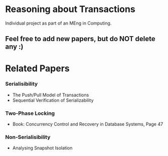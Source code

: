 # Reasoning about Transactions

Individual project as part of an MEng in Computing.

## Feel free to add new papers, but do NOT delete any :)

# Related Papers

### Serialisibility
* The Push/Pull Model of Transactions
* Sequential Verification of Serializability

### Two-Phase Locking
* Book: Concurrency Control and Recovery in Database Systems, Page 47

### Non-Serialisibility
* Analysing Snapshot Isolation

